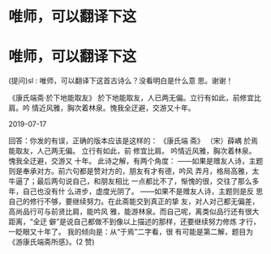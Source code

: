 # 唯师，可以翻译下这

# 唯师，可以翻译下这

(提问)sl : 唯师，可以翻译下这首古诗么？没看明白是什么意 思。谢谢！

《康氏端斋·於下地能取友》 於下地能取友，人已两无偏。立行有如此，前修宜比肩。吟 情近风雅，胸次着林泉。愧我全迂避，交游又十年。

2019-07-17

回答：你发的有误，正确的版本应该是这样的： 《康氏端 斋》 （宋）薛嵎 於焉能取友，人己两无偏。 立行有如此，前 修宜比肩。 吟情近风雅，胸次着林泉。 愧我全迂避，交游又 十年。 此诗之解，有两个角度： ——如果是赠友人诗，主题 则是奉承对方。前六句都是赞对方的，朋友有才有德，吟风 弄月，格局高雅，太牛逼了；最后两句说自己，和朋友相比 一点都比不了，惭愧的很，交往了那么多年，自己也没有什 么进步，虚度光阴了。 ——如果不是赠友人诗，主题则是反 思自己的修行不够，要继续努力。在此斋能交到真正的挚 友，对人对己都无偏差，高尚品行可与前贤比肩，能吟风 雅，能游林泉。而自己呢，离类似品行还有很大距离，“全迂 僻”是说自己都做不到像以上描述的那样，还要继续努力修炼 才行，一眨眼又十年了。 我的倾向是：从“于焉”二字看，很 有可能是第二解，题目为《游康氏端斋所感》。(2 赞)